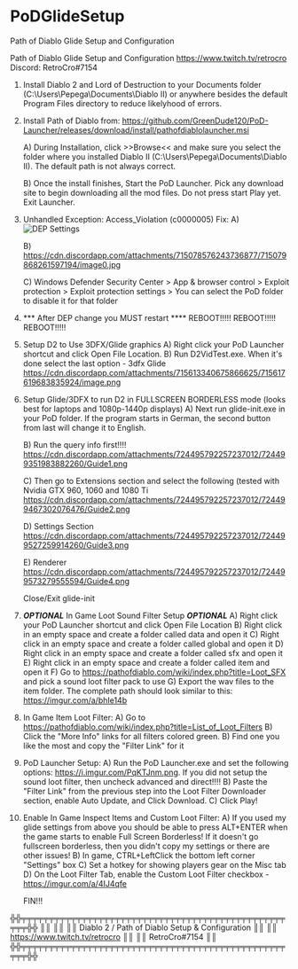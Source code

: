# PoDGlideSetup
Path of Diablo Glide Setup and Configuration

Path of Diablo Glide Setup and Configuration
https://www.twitch.tv/retrocro
Discord: RetroCro#7154


1) Install Diablo 2 and Lord of Destruction to your Documents folder (C:\Users\Pepega\Documents\Diablo II) or anywhere besides the default Program Files directory to reduce likelyhood of errors.

2) Install Path of Diablo from: https://github.com/GreenDude120/PoD-Launcher/releases/download/install/pathofdiablolauncher.msi

   A) During Installation, click >>Browse<< and make sure you select the folder where you installed Diablo II (C:\Users\Pepega\Documents\Diablo II). The default path is not always correct.

   B) Once the install finishes, Start the PoD Launcher. Pick any download site to begin downloading all the mod files. Do not press start Play yet. Exit Launcher.

3) Unhandled Exception: Access_Violation (c0000005) Fix:
   A) ![DEP Settings](https://cdn.discordapp.com/attachments/712065519968190574/712068121208291428/D2-PoD-DEP.png)

   B) https://cdn.discordapp.com/attachments/715078576243736877/715079868261597194/image0.jpg

   C) Windows Defender Security Center > App & browser control > Exploit protection > Exploit protection settings > You can select the PoD folder to disable it for that folder

4) *** After DEP change you MUST restart ****
REBOOT!!!!!
REBOOT!!!!!
REBOOT!!!!!

5) Setup D2 to Use 3DFX/Glide graphics
   A) Right click your PoD Launcher shortcut and click Open File Location. 
   B) Run D2VidTest.exe. When it's done select the last option - 3dfx Glide
   https://cdn.discordapp.com/attachments/715613340675866625/715617619683835924/image.png

6) Setup Glide/3DFX to run D2 in FULLSCREEN BORDERLESS mode (looks best for laptops and 1080p-1440p displays)
   A) Next run glide-init.exe in your PoD folder. If the program starts in German, the second button from last will change it to English.

   B) Run the query info first!!!!
   https://cdn.discordapp.com/attachments/724495792257237012/724499351983882260/Guide1.png

   C) Then go to Extensions section and select the following (tested with Nvidia GTX 960, 1060 and 1080 Ti
   https://cdn.discordapp.com/attachments/724495792257237012/724499467302076476/Guide2.png

   D) Settings Section
   https://cdn.discordapp.com/attachments/724495792257237012/724499527259914260/Guide3.png

   E) Renderer
   https://cdn.discordapp.com/attachments/724495792257237012/724499573279555594/Guide4.png

   Close/Exit glide-init

7) ***OPTIONAL***   In Game Loot Sound Filter Setup   ***OPTIONAL***
   A) Right click your PoD Launcher shortcut and click Open File Location
   B) Right click in an empty space and create a folder called data and open it
   C) Right click in an empty space and create a folder called global and open it
   D) Right click in an empty space and create a folder called sfx and open it
   E) Right click in an empty space and create a folder called item and open it
   F) Go to https://pathofdiablo.com/wiki/index.php?title=Loot_SFX and pick a sound loot filter pack to use
   G) Export the wav files to the item folder. The complete path should look similar to this: https://imgur.com/a/bhIe14b

8) In Game Item Loot Filter:
   A) Go to https://pathofdiablo.com/wiki/index.php?title=List_of_Loot_Filters
   B) Click the "More Info" links for all filters colored green.
   B) Find one you like the most and copy the "Filter Link" for it

9) PoD Launcher Setup:
   A) Run the PoD Launcher.exe and set the following options: https://i.imgur.com/PqKTJnm.png. If you did not setup the sound loot filter, then uncheck advanced and direct!!!!
   B) Paste the "Filter Link" from the previous step into the Loot Filter Downloader section, enable Auto Update, and Click Download.
   C) Click Play!
   
9) Enable In Game Inspect Items and Custom Loot Filter:
   A) If you used my glide settings from above you should be able to press ALT+ENTER  when the game starts to enable Full Screen Borderless! 
      If it doesn't go fullscreen borderless, then you didn't copy my settings or there are other issues!
   B) In game, CTRL+LeftClick the bottom left corner "Settings" box
   C) Set a hotkey for showing players gear on the Misc tab 
   D) On the Loot Filter Tab, enable the Custom Loot Filter checkbox - https://imgur.com/a/4IJ4qfe

   FIN!!!
   
╬╬╤╤╤╤╤╤╤╤╤╤╤╤╤╤╤╤╤╤╤╤╤╤╤╤╤╤╤╤╤╤╤╤╤╤╤╤╤╤╤╤╤╤╤╤╤╤╤╤╤╤╤╬╬
║║                                                   ║║
║║  Diablo 2 / Path of Diablo Setup & Configuration  ║║
║║          https://www.twitch.tv/retrocro           ║║
║║                   RetroCro#7154                   ║║
╬╬╤╤╤╤╤╤╤╤╤╤╤╤╤╤╤╤╤╤╤╤╤╤╤╤╤╤╤╤╤╤╤╤╤╤╤╤╤╤╤╤╤╤╤╤╤╤╤╤╤╤╤╬╬
